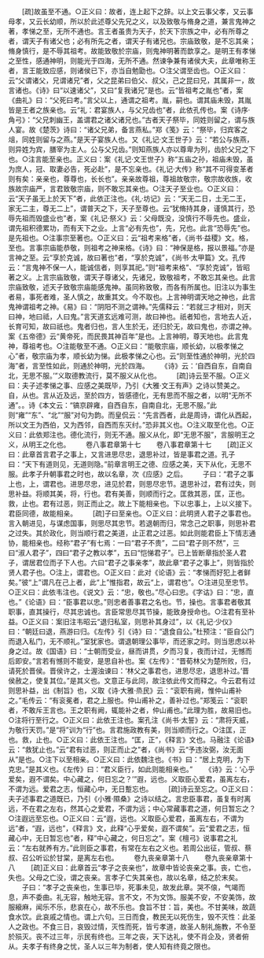 <!-- { "loadSidebar": true } -->
　　[疏]故虽至不通。○正义曰：故者，连上起下之辞。以上文云事父孝，又云事母孝，又云长幼顺，所以於此述尊父先兄之义，以及致敬与脩身之道，兼言鬼神之著，孝悌之至，无所不通也。言王者虽贵为天子，於天下宗族之中，必有所尊之者，谓天子有诸父也；必有所先之者，谓天子有诸兄也。宗庙致敬，是不忘其亲；脩身慎行，是不辱其祖考。故能致敬於宗庙，则鬼神明著而歆享之。是明王有孝悌之至性，感通神明，则能光于四海，无所不通。然谏争兼有诸侯大夫，此章唯称王者，言王能致应感，则诸侯已下，亦当自勉勖也。○注父谓至齿也。○正义曰：云“父谓诸父，兄谓诸兄”者，父之昆弟曰伯父、叔父，己之昆曰兄，其属非一，故言诸也。《诗》曰“以速诸父”，又曰“复我诸兄”是也。云“皆祖考之胤也”者，案《曲礼》曰：“父死曰考。”言父以上，通谓之祖考。胤，嗣也。谓其庙未毁，其胤皆是王者之族亲也。云“礼：君宴族人，与父兄齿也”者，此依孔传也。案《诗序·角弓》：“父兄刺幽王，盖谓君之诸父诸兄也。”古者天子祭毕，同姓则留之，谓与族人宴。故《楚茨》诗曰：“诸父兄弟，备言燕私。”郑《笺》云：“祭毕，归宾客之俎，同姓则留与之燕。”是天子宴族人也。又《礼记·文王世子》云：“若公与族燕，则异姓为宾，膳宰为主人。公与父兄齿。”则知燕族人亦以尊卑为列，齿於父兄之下也。○注言能至亲也。正义曰：案《礼记·文王世子》称“五庙之孙，祖庙未毁，虽为庶人，冠、取妻必告，死必赴”，是不忘亲也。《礼记·大传》称“其不可得变革者则有矣：亲亲也，尊尊也，长长也”。亲亲故尊祖，尊祖故敬宗，敬宗故收族，收族故宗庙严，言君致敬宗庙，则不敢忘其亲也。○注天子至业也。○正义曰：云“天子虽无上於天下”者，此依正注也。《礼·坊记》云：“天无二日，土无二王，家无二主，尊无二上”，谓普天之下，天子至尊也。云“犹脩持其身，谨慎其行，恐辱先祖而毁盛业也”者，案《礼记·祭义》云：父母既没，没慎行不辱先也。盛业，谓先祖积德累功，而有天下之业。上言“必有先也”，先，兄也。此言“恐辱先”也。是先祖也。○注事宗至著也。○正义曰：云“祖考来格”者，《尚书·益稷》文。格，至也。言事宗庙能恭敬，则祖考之神来格。《诗》曰：“神保是格，报以景福。”亦是言神之至。云“享於克诚，故曰著也”者，“享於克诚”，《尚书·太甲篇》文。孔传云：“言鬼神不保一人，能诚信者，则享其祀。”则“祖考来格”、“享於克诚”，皆昭著之义。上言宗庙致敬，谓天子尊诸父，先诸兄，致敬祖考，不敢忘其亲也。此言宗庙致敬，述天子致敬宗庙能感鬼神。虽同称致敬，而各有所属也。旧注以为事生者易，事死者难，圣人慎之，故重其文。今不取也。上言神明谓天地之神也，此言鬼神谓祖考之神。《易》曰：“阴阳不测之谓神。”先儒释云：“若就三才相对，则天曰神，地曰祗，人曰鬼。”言天道玄远难可测，故曰神也。祇者知也，言地去人近，长育可知，故曰祇也。鬼者归也，言人生於无，还归於无，故曰鬼也，亦谓之神。案《五帝德》云“黄帝死，而民畏其神百年”是也。上言神明，尊天地也。此言鬼神，尊祖考也。○注能敬至不通。○正义曰：“能敬宗庙，顺长幼，以极孝悌之心”者，敬宗庙为孝，顺长幼为悌。此极孝悌之心也。云“则至性通於神明，光於四海”者，言至性如此，则通於神明，光於四海。
　　《诗》云：‘自西自东，自南自北，无思不服。’”义取德教流行，莫不服义从化也。
　　[疏]诗云至不服。○正义曰：夫子述孝悌之事、应感之美既毕，乃引《大雅·文王有声》之诗以赞美之。自，从也。言从近及远，至於四方，皆感德化，无有思而不服之者，以明“无所不通”。。诗《本文云：“镐京辟雍，自西自东，自南自北，无思不服。”此则“雍”“东”、“北”“服”对句为韵。而皇侃云：“先言西者，此是周诗，谓化从西起，所以文王为西伯，又为西邻，自西而东灭纣。”恐非其义也。○注义取至化也。○正义曰：此依郑注也。德化流行，则无不通。服义从化，即“无思不服”，言服明王之义，从明王之化也。
　　卷八事君章第十七
　　卷八事君章第十七
　　[疏]正义曰：此章首言君子之事上，又言进思尽忠，退思补过，皆是事君之道。孔子曰：“天下有道则见，无道则隐。”前章言明王之德、应感之美，天下从化，无思不服。此孝子升朝事君之时也，故以名章，次《应感》之后。
　　子曰：“君子之事上也，上，谓君也。进思尽忠，进见於君，则思尽忠节。退思补过，君有过失，则思补益。将顺其美，将，行也。君有美善，则顺而行之。匡救其恶，匡，正也。救，止也。君有过恶，则正而止之。故上下能相亲也。下以忠事上，上以义接下。君臣同德，故能相亲。
　　[疏]子曰至亲也。○正义曰：此明贤人君子之事君也。言入朝进见，与谋虑国事，则思尽其忠节。若退朝而归，常念己之职事，则思补君之过失。其於政化，则当顺行君之美道，止正君之过恶。如此则能君臣上下情志通协，能相亲也。经称“君子”有七焉：一曰“君子不贵”，二曰“君子则不然”，三曰“淑人君子”，四曰“君子之教以孝”，五曰“恺悌君子”。已上皆断章指於圣人君子，谓居君位而子下人也。六曰“君子之事亲孝”，故此章“君子之事上”，则皆指於贤人君子也。○注上，谓君也。○正义曰：此对《论语》云：“孝悌而好犯上者鲜矣。”彼“上”谓凡在己上者，此“上”惟指君，故云“上，谓君也”。○注进见至忠节。○正义曰：此依韦注也。《说文》云：“忠，敬也。”尽心曰忠。《字诂》曰：“忠，直也。”《论语》曰：“臣事君以忠。”则忠者善事君之名也。节，操也。言事君者敬其职事，直其操行，尽其忠诚也。言臣常思尽其节操，能致身授命也。○注君有至补益。○正义曰：案旧注韦昭云“退归私室，则思补其身过”，以《礼记·少仪》曰：“朝廷曰退，燕游曰归。《左传》引《诗》曰：“退食自公。”杜预注：“臣自公门而退入私门，无不顺礼。”室犹家也。谓退朝理公事毕，而还家之时。则当思虑以补身之过。故《国语》曰：“士朝而受业，昼而讲贯，夕而习复，夜而计过，无憾而后即安。”言若有憾则不能安，是思自补也。案《左传》：“晋荀林父为楚所败，归，请死於晋侯。晋侯许之，士渥浊谏曰：‘林父之事君也，进思尽忠，退思补过。’晋侯赦之，使复其位。”是其义也。文意正与此同，故注依此传文而释之。今云君有过则思补益，出《制旨》也，义取《诗·大雅·烝民》云：“衮职有阙，惟仲山甫补之。”毛传云：“有衮冕者，君之上服也。仲山甫补之，善补过也。”郑笺云：“衮职者，不敢斥王言也。王之职有阙，辄能补之者，仲山甫也。”此理为胜，故易旧也。○注将行至行之。○正义曰：此依王注也。案孔注《尚书·太誓》云：“肃将天威，为敬行天罚。”是“将”训为“行”也。言君施政教有美，则当顺而行之。○注匡，正也。救，止也。○正义曰：此依王注也。“匡，正”，《释言》文也。马融注《论语》云：“救犹止也。”云“君有过恶，则正而止之”者，《尚书》云“予违汝弼，汝无面从”是也。○注下以至相亲。○正义曰：此依魏注也。《书》曰：“居上克明，为下克忠。”是其义也。《左传》曰：“君义臣行，如此则能相亲也。”
　　《诗》云：‘心乎爱矣，遐不谓矣。中心藏之，何日忘之？’”遐，远也。义取臣心爱君，虽离左右，不谓为远。爱君之志，恒藏心中，无日蹔忘也。
　　[疏]诗云至忘之。○正义曰：夫子述事君之道既已，乃引《小雅·隰桑》之诗以结之。言忠臣事君，虽复有时离远，不在君之左右，然其心之爱君，不谓为远；中心常藏事君之道，何日暂忘之？○注遐远至忘也。○正义曰：云“遐，远也。义取臣心爱君，虽离左右，不谓为远”者，“遐，远也”，《释言》文，此释“心乎爱矣，遐不谓矣”。云“爱君之志，恒藏心中，无日暂忘也”者，释”中心藏之，何日忘之”。案《檀弓》说事君之礼云：“左右就养有方。”此则臣之事君，有常在左右之义也。若周公出征，管叔、蔡叔、召公听讼於甘棠，是离左右也。
　　卷九丧亲章第十八
　　卷九丧亲章第十八
　　[疏]正义曰：此章首云“孝子之丧亲也”，故章中皆论丧亲之事。丧，亡也，失也。父母之亡没，谓之丧亲。言孝子亡失其亲也，故以名章，结之於末矣。
　　子曰：“孝子之丧亲也，生事已毕，死事未见，故发此章。哭不偯，气竭而息，声不委曲。礼无容，触地无容。言不文，不为文饰。服美不安，不安美饰，故服縗麻，闻乐不乐，悲哀在心，故不乐也。食旨不甘：旨，美也。不甘美味，故蔬食水饮。此哀戚之情也。谓上六句。三日而食，教民无以死伤生，毁不灭性：此圣人之政也。不食三日，哀毁过情，灭性而死，皆亏孝道，故圣人制礼施教，不令至於殒灭。丧不过三年，示民有终也。三年之丧，天下达礼，使不肖企及，贤者俯从。夫孝子有终身之忧，圣人以三年为制者，使人知有终竟之限也。

